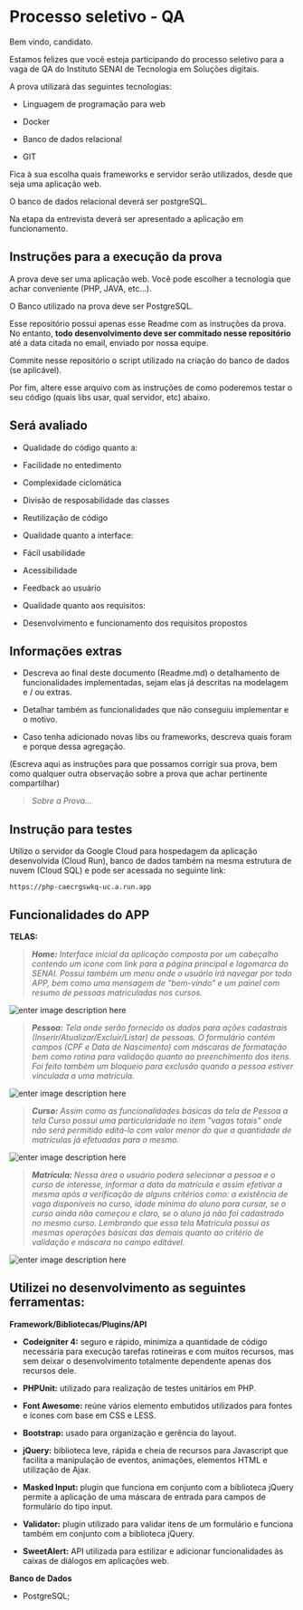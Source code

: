 
# Processo seletivo - QA

  

Bem vindo, candidato.

  

Estamos felizes que você esteja participando do processo seletivo para a vaga de QA do Instituto SENAI de Tecnologia em Soluções digitais.

  

A prova utilizará das seguintes tecnologias:

- Linguagem de programação para web

- Docker

- Banco de dados relacional

- GIT

  

Fica à sua escolha quais frameworks e servidor serão utilizados, desde que seja uma aplicação web.

  

O banco de dados relacional deverá ser postgreSQL.

  

Na etapa da entrevista deverá ser apresentado a aplicação em funcionamento.

  

## Instruções para a execução da prova

  

A prova deve ser uma aplicação web. Você pode escolher a tecnologia que achar conveniente (PHP, JAVA, etc...).

  

O Banco utilizado na prova deve ser PostgreSQL.

  

Esse repositório possui apenas esse Readme com as instruções da prova. No entanto, **todo desenvolvimento deve ser commitado nesse repositório** até a data citada no email, enviado por nossa equipe.

  

Commite nesse repositório o script utilizado na criação do banco de dados (se aplicável).

  

Por fim, altere esse arquivo com as instruções de como poderemos testar o seu código (quais libs usar, qual servidor, etc) abaixo.

  

## Será avaliado

- Qualidade do código quanto a:

- Facilidade no entedimento

- Complexidade ciclomática

- Divisão de resposabilidade das classes

- Reutilização de código

- Qualidade quanto a interface:

- Fácil usabilidade

- Acessibilidade

- Feedback ao usuário

- Qualidade quanto aos requisitos:

- Desenvolvimento e funcionamento dos requisitos propostos

  

## Informações extras

  

- Descreva ao final deste documento (Readme.md) o detalhamento de funcionalidades implementadas, sejam elas já descritas na modelagem e / ou extras.

- Detalhar também as funcionalidades que não conseguiu implementar e o motivo.

- Caso tenha adicionado novas libs ou frameworks, descreva quais foram e porque dessa agregação.

  

(Escreva aqui as instruções para que possamos corrigir sua prova, bem como qualquer outra observação sobre a prova que achar pertinente compartilhar)
  
> *Sobre a Prova...*
## Instrução para testes

Utilizo o servidor da Google Cloud para hospedagem da aplicação desenvolvida (Cloud Run), banco de dados também na mesma estrutura de nuvem (Cloud SQL) e pode ser acessada no seguinte link:

	https://php-caecrgswkq-uc.a.run.app

## Funcionalidades do APP
**TELAS:**

>***Home:** Interface inicial da aplicação composta por um cabeçalho contendo um ícone com link para a página principal e logomarca do SENAI. Possui também um menu onde o usuário irá navegar por todo APP, bem como uma mensagem de "bem-vindo" e um painel com resumo de pessoas matriculadas nos cursos.*
>
![enter image description here](https://raw.githubusercontent.com/CETEC-DIGI/01859-2021-512.748.682-20/dev/telas/tela1.png?token=AVIRZVVPTCFSIBEXRXMSUBTBI6JAS)

>***Pessoa:** Tela onde serão fornecido os dados para ações cadastrais (Inserir/Atualizar/Excluir/Listar) de pessoas. O formulário contém campos (CPF e Data de Nascimento) com máscaras de formatação bem como rotina para validação quanto ao preenchimento dos itens. Foi feito também um bloqueio para exclusão quando a pessoa estiver vinculada a uma matricula.* 
>
![enter image description here](https://raw.githubusercontent.com/CETEC-DIGI/01859-2021-512.748.682-20/dev/telas/tela2.png?token=AVIRZVW7D7FA7EBQVDZYQK3BI6JIY)

>***Curso:** Assim como as funcionalidades básicas da tela de Pessoa a tela Curso possui uma particularidade no item "vagas totais" onde não será permitido editá-lo com valor menor do que a quantidade de matrículas já efetuadas para o mesmo.* 

![enter image description here](https://raw.githubusercontent.com/CETEC-DIGI/01859-2021-512.748.682-20/dev/telas/tela3.png?token=AVIRZVX7P3YNBPDGOPPDQS3BI6KLI)

>***Matrícula:** Nessa área o usuário poderá selecionar a pessoa e o curso de interesse, informar a data da matrícula e assim efetivar a mesma após a verificação de alguns critérios como: a existência de vaga disponíveis no curso, idade mínima do aluno para cursar, se o curso ainda não começou e claro, se o aluno já não foi cadastrado no mesmo curso. Lembrando que essa tela Matrícula possui as mesmas operações básicas das demais quanto ao critério de validação e máscara no campo editável.* 

![enter image description here](https://raw.githubusercontent.com/CETEC-DIGI/01859-2021-512.748.682-20/dev/telas/tela4.png?token=AVIRZVUH25ESCJ4UK2GMSFTBI6LJU)

## Utilizei no desenvolvimento as seguintes ferramentas:

**Framework/Bibliotecas/Plugins/API**
- **Codeigniter 4:** seguro e rápido, minimiza a quantidade de código necessária para execução tarefas rotineiras e com muitos recursos, mas sem deixar o desenvolvimento totalmente dependente apenas dos recursos dele.
- **PHPUnit:** utilizado para realização de testes unitários em PHP.
- **Font Awesome:** reúne vários elemento embutidos utilizados para fontes e ícones com base em CSS e LESS.
- **Bootstrap:** usado para organização e gerência do layout.
- **jQuery:** biblioteca leve, rápida e cheia de recursos para Javascript que facilita a manipulação de eventos, animações, elementos HTML e utilização de Ajax.

- **Masked Input:** plugin que funciona em conjunto com a biblioteca jQuery permite a aplicação de uma máscara de entrada para campos de formulário do tipo input.
- **Validator:** plugin utilizado para validar itens de um formulário e funciona também em conjunto com a biblioteca jQuery.
- **SweetAlert:** API utilizada para estilizar e adicionar funcionalidades às caixas de diálogos em aplicações web.

**Banco de Dados**
- PostgreSQL;
